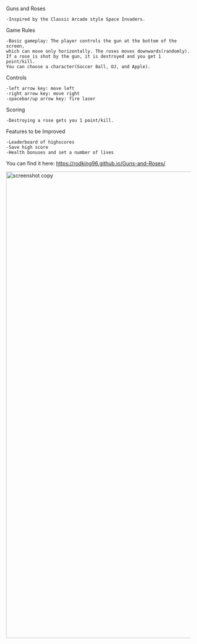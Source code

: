 Guns and Roses

    -Inspired by the Classic Arcade style Space Invaders.

Game Rules

    -Basic gameplay: The player controls the gun at the bottom of the screen, 
    which can move only horizontally. The roses moves downwards(randomly). 
    If a rose is shot by the gun, it is destroyed and you get 1 point/kill. 
    You can choose a character(Soccer Ball, OJ, and Apple).   

Controls

    -left arrow key: move left
    -right arrow key: move right
    -spacebar/up arrow key: fire laser

Scoring

    -Destroying a rose gets you 1 point/kill. 

Features to be Improved

    -Leaderboard of highscores
    -Save high score
    -Health bonuses and set a number of lives
    
    
You can find it here: https://rodking96.github.io/Guns-and-Roses/
    
    
    
    
<img width="1268" alt="screenshot copy" src="https://user-images.githubusercontent.com/70154047/151646310-0865b4f3-d3c9-4288-b8a1-651d5900f20a.png">
